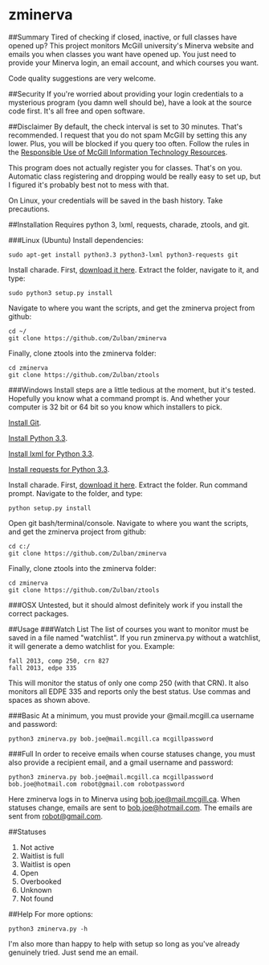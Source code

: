 zminerva
========
##Summary
Tired of checking if closed, inactive, or full classes have opened up? This project monitors McGill university's Minerva website and emails you when classes you want have opened up. You just need to provide your Minerva login, an email account, and which courses you want.

Code quality suggestions are very welcome.

##Security
If you're worried about providing your login credentials to a mysterious program (you damn well should be), have a look at the source code first. It's all free and open software.

##Disclaimer
By default, the check interval is set to 30 minutes. That's recommended. I request that you do not spam McGill by setting this any lower. Plus, you will be blocked if you query too often. Follow the rules in the [Responsible Use of McGill Information Technology Resources](http://www.mcgill.ca/secretariat/sites/mcgill.ca.secretariat/files/Responsible-Use-of-McGill-IT-Policy-on-the.pdf).

This program does not actually register you for classes. That's on you. Automatic class registering and dropping would be really easy to set up, but I figured it's probably best not to mess with that.

On Linux, your credentials will be saved in the bash history. Take precautions.

##Installation
Requires python 3, lxml, requests, charade, ztools, and git.

###Linux (Ubuntu)
Install dependencies: 

	sudo apt-get install python3.3 python3-lxml python3-requests git 

Install charade. First, [download it here](https://pypi.python.org/packages/source/c/charade/charade-1.0.3.tar.gz). Extract the folder, navigate to it, and type:
	
	sudo python3 setup.py install

Navigate to where you want the scripts, and get the zminerva project from github:

	cd ~/
	git clone https://github.com/Zulban/zminerva

Finally, clone ztools into the zminerva folder:

	cd zminerva
	git clone https://github.com/Zulban/ztools

###Windows
Install steps are a little tedious at the moment, but it's tested. Hopefully you know what a command prompt is. And whether your computer is 32 bit or 64 bit so you know which installers to pick.

[Install Git](http://git-scm.com/downloads).

[Install Python 3.3](http://www.python.org/download/releases/3.3.2/).

[Install lxml for Python 3.3](http://www.lfd.uci.edu/~gohlke/pythonlibs/#lxml).

[Install requests for Python 3.3](http://www.lfd.uci.edu/~gohlke/pythonlibs/#requests).

Install charade. First, [download it here](https://pypi.python.org/packages/source/c/charade/charade-1.0.3.tar.gz). Extract the folder. Run command prompt. Navigate to the folder, and type:
	
	python setup.py install

Open git bash/terminal/console. Navigate to where you want the scripts, and get the zminerva project from github:
	
	cd c:/
	git clone https://github.com/Zulban/zminerva

Finally, clone ztools into the zminerva folder:

	cd zminerva
	git clone https://github.com/Zulban/ztools

###OSX
Untested, but it should almost definitely work if you install the correct packages.

##Usage
###Watch List
The list of courses you want to monitor must be saved in a file named "watchlist". If you run zminerva.py without a watchlist, it will generate a demo watchlist for you. Example:

	fall 2013, comp 250, crn 827
	fall 2013, edpe 335
	
This will monitor the status of only one comp 250 (with that CRN). It also monitors all EDPE 335 and reports only the best status. Use commas and spaces as shown above.  

###Basic
At a minimum, you must provide your @mail.mcgill.ca username and password:

	python3 zminerva.py bob.joe@mail.mcgill.ca mcgillpassword
	
###Full
In order to receive emails when course statuses change, you must also provide a recipient email, and a gmail username and password:

	python3 zminerva.py bob.joe@mail.mcgill.ca mcgillpassword bob.joe@hotmail.com robot@gmail.com robotpassword

Here zminerva logs in to Minerva using bob.joe@mail.mcgill.ca. When statuses change, emails are sent to bob.joe@hotmail.com. The emails are sent from robot@gmail.com.

##Statuses
1. Not active
2. Waitlist is full
3. Waitlist is open
4. Open
5. Overbooked
6. Unknown
7. Not found

##Help
For more options:

	python3 zminerva.py -h
	
I'm also more than happy to help with setup so long as you've already genuinely tried. Just send me an email.   
